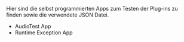 Hier sind die selbst programmierten Apps zum Testen der Plug-ins zu finden sowie die verwendete JSON Datei.

- AudioTest App
- Runtime Exception App
